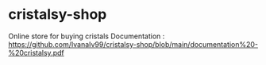 # cristalsy-shop
Online store for buying cristals
Documentation : https://github.com/IvanaIv99/cristalsy-shop/blob/main/documentation%20-%20cristalsy.pdf
